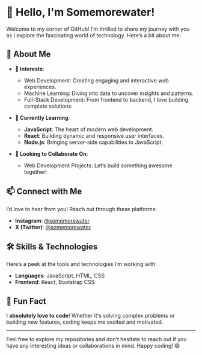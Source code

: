 # 👋 Hello, I'm Somemorewater!

Welcome to my corner of GitHub! I’m thrilled to share my journey with you as I explore the fascinating world of technology. Here’s a bit about me:

## 🌟 About Me

- **🔭 Interests**: 
  - Web Development: Creating engaging and interactive web experiences.
  - Machine Learning: Diving into data to uncover insights and patterns.
  - Full-Stack Development: From frontend to backend, I love building complete solutions.

- **🌱 Currently Learning**: 
  - **JavaScript**: The heart of modern web development.
  - **React**: Building dynamic and responsive user interfaces.
  - **Node.js**: Bringing server-side capabilities to JavaScript.

- **🤝 Looking to Collaborate On**: 
  - Web Development Projects: Let’s build something awesome together!

## 📫 Connect with Me

I’d love to hear from you! Reach out through these platforms:

- **Instagram**: [@somemorewater](https://www.instagram.com/somemorewater)
- **X (Twitter)**: [@somemorewater](https://twitter.com/somemorewater)

## 🛠️ Skills & Technologies

Here’s a peek at the tools and technologies I’m working with:

- **Languages**: JavaScript, HTML, CSS
- **Frontend**: React, Bootstrap CSS

## 🚀 Fun Fact

I **absolutely love to code**! Whether it's solving complex problems or building new features, coding keeps me excited and motivated.

---

Feel free to explore my repositories and don’t hesitate to reach out if you have any interesting ideas or collaborations in mind. Happy coding! 😄
